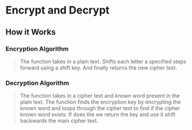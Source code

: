 # Encrypt and Decrypt


## How it Works
### Encryption Algorithm
> The function takes in a plain text. Shifts each letter a specified steps forward using a shift key. And finally returns the new cipher text.

### Decryption Algorithm
> The function takes in a cipher text and known word present in the plain text.
> The function finds the encryption key by encrypting the known word and loops through the cipher text to find if the cipher known word exists. If does the we return the key and use it shift backwards the main cipher text.